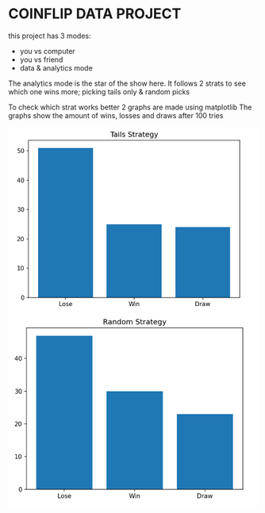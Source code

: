 # COINFLIP DATA PROJECT

this project has 3 modes:
- you vs computer
- you vs friend
- data & analytics mode

The analytics mode is the star of the show here. It follows 2 strats to see which one wins more; picking tails only & random picks 

To check which strat works better 2 graphs are made using matplotlib
The graphs show the amount of wins, losses and draws after 100 tries

![Tails strat](tailsStrat.png)
![Random strat](randomStrat.png)

